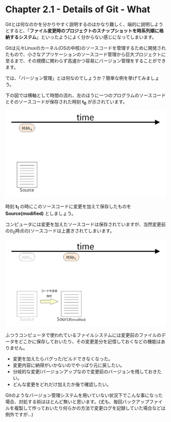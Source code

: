 Chapter 2.1 - Details of Git - What
=======

Gitとは何なのかを分かりやすく説明するのはかなり難しく、端的に説明しようとすると、「**ファイル変更時のプロジェクトのスナップショットを時系列順に格納するシステム**」といったようによく分からない感じになってしまいます。

Gitは元々Linuxのカーネル(OSの中核)のソースコードを管理するために開発されたもので、小さなアプリケーションのソースコード管理から巨大プロジェクトに至るまで、その規模に関わらず高速かつ容易にバージョン管理をすることができます。

では、「バージョン管理」とは何なのでしょうか？簡単な例を挙げてみましょう。

下の図では横軸として時間の流れ、左のほうに一つのプログラムのソースコードとそのソースコードが保存された時刻 **t<sub>0</sub>** が示されています。

![1](./img/1.png)

時刻 **t<sub>1</sub>** の時にこのソースコードに変更を加えて保存したものを **Source(modified)** としましょう。

コンピュータには変更を加えたソースコードは保存されていますが、当然変更前の(t<sub>0</sub>時点の)ソースコードは上書きされてしまいます。

![2](./img/2.png)

ふつうコンピュータで使われているファイルシステムには変更前のファイルのデータをどこかに保存しておいたり、その変更差分を記憶しておくなどの機能はありません。

* 変更を加えたらバグった/ビルドできなくなった。
* 変更内容に納得がいかないのでやっぱり元に戻したい。
* 分岐的な変更/バージョンアップなので変更前のバージョンを残しておきたい。
* どんな変更をどれだけ加えたか後で確認したい。

Gitのようなバージョン管理システムを用いていない状況下でこんな事になった場合、対処する術はほとんど無いと思います。(尤も、毎回バックアップファイルを複製して作っておいたり何らかの方法で変更ログを記録していた場合などは例外ですが…)